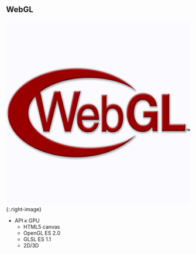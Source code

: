 ## WebGL

![placeholder](pictures/webGL.png){:.right-image}

* API к GPU
    * HTML5 canvas
    * OpenGL ES 2.0
    * GLSL ES 1.1
    * 2D/3D